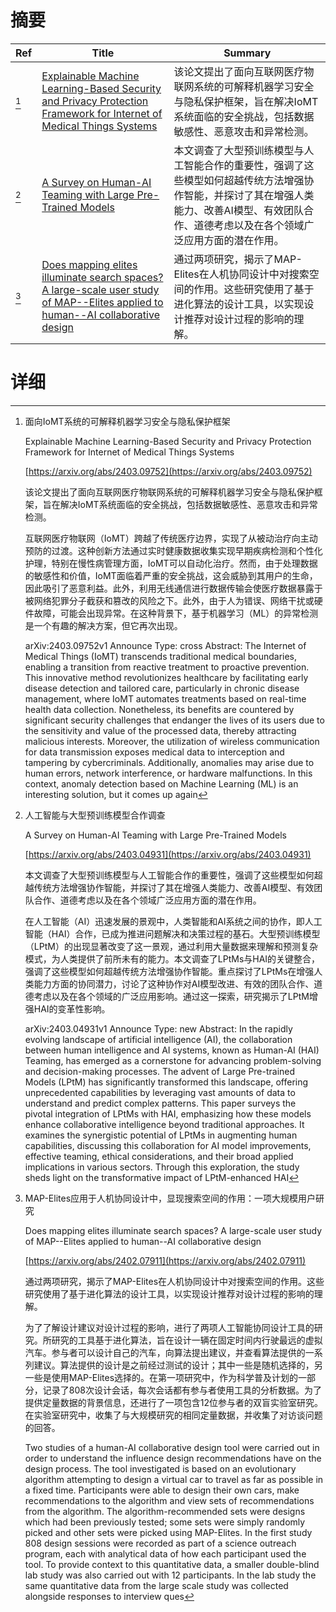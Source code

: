# 摘要

| Ref | Title | Summary |
| --- | --- | --- |
| [^1] | [Explainable Machine Learning-Based Security and Privacy Protection Framework for Internet of Medical Things Systems](https://arxiv.org/abs/2403.09752) | 该论文提出了面向互联网医疗物联网系统的可解释机器学习安全与隐私保护框架，旨在解决IoMT系统面临的安全挑战，包括数据敏感性、恶意攻击和异常检测。 |
| [^2] | [A Survey on Human-AI Teaming with Large Pre-Trained Models](https://arxiv.org/abs/2403.04931) | 本文调查了大型预训练模型与人工智能合作的重要性，强调了这些模型如何超越传统方法增强协作智能，并探讨了其在增强人类能力、改善AI模型、有效团队合作、道德考虑以及在各个领域广泛应用方面的潜在作用。 |
| [^3] | [Does mapping elites illuminate search spaces? A large-scale user study of MAP--Elites applied to human--AI collaborative design](https://arxiv.org/abs/2402.07911) | 通过两项研究，揭示了MAP-Elites在人机协同设计中对搜索空间的作用。这些研究使用了基于进化算法的设计工具，以实现设计推荐对设计过程的影响的理解。 |

# 详细

[^1]: 面向IoMT系统的可解释机器学习安全与隐私保护框架

    Explainable Machine Learning-Based Security and Privacy Protection Framework for Internet of Medical Things Systems

    [https://arxiv.org/abs/2403.09752](https://arxiv.org/abs/2403.09752)

    该论文提出了面向互联网医疗物联网系统的可解释机器学习安全与隐私保护框架，旨在解决IoMT系统面临的安全挑战，包括数据敏感性、恶意攻击和异常检测。

    

    互联网医疗物联网（IoMT）跨越了传统医疗边界，实现了从被动治疗向主动预防的过渡。这种创新方法通过实时健康数据收集实现早期疾病检测和个性化护理，特别在慢性病管理方面，IoMT可以自动化治疗。然而，由于处理数据的敏感性和价值，IoMT面临着严重的安全挑战，这会威胁到其用户的生命，因此吸引了恶意利益。此外，利用无线通信进行数据传输会使医疗数据暴露于被网络犯罪分子截获和篡改的风险之下。此外，由于人为错误、网络干扰或硬件故障，可能会出现异常。在这种背景下，基于机器学习（ML）的异常检测是一个有趣的解决方案，但它再次出现。

    arXiv:2403.09752v1 Announce Type: cross  Abstract: The Internet of Medical Things (IoMT) transcends traditional medical boundaries, enabling a transition from reactive treatment to proactive prevention. This innovative method revolutionizes healthcare by facilitating early disease detection and tailored care, particularly in chronic disease management, where IoMT automates treatments based on real-time health data collection. Nonetheless, its benefits are countered by significant security challenges that endanger the lives of its users due to the sensitivity and value of the processed data, thereby attracting malicious interests. Moreover, the utilization of wireless communication for data transmission exposes medical data to interception and tampering by cybercriminals. Additionally, anomalies may arise due to human errors, network interference, or hardware malfunctions. In this context, anomaly detection based on Machine Learning (ML) is an interesting solution, but it comes up again
    
[^2]: 人工智能与大型预训练模型合作调查

    A Survey on Human-AI Teaming with Large Pre-Trained Models

    [https://arxiv.org/abs/2403.04931](https://arxiv.org/abs/2403.04931)

    本文调查了大型预训练模型与人工智能合作的重要性，强调了这些模型如何超越传统方法增强协作智能，并探讨了其在增强人类能力、改善AI模型、有效团队合作、道德考虑以及在各个领域广泛应用方面的潜在作用。

    

    在人工智能（AI）迅速发展的景观中，人类智能和AI系统之间的协作，即人工智能（HAI）合作，已成为推进问题解决和决策过程的基石。大型预训练模型（LPtM）的出现显著改变了这一景观，通过利用大量数据来理解和预测复杂模式，为人类提供了前所未有的能力。本文调查了LPtMs与HAI的关键整合，强调了这些模型如何超越传统方法增强协作智能。重点探讨了LPtMs在增强人类能力方面的协同潜力，讨论了这种协作对AI模型改进、有效的团队合作、道德考虑以及在各个领域的广泛应用影响。通过这一探索，研究揭示了LPtM增强HAI的变革性影响。

    arXiv:2403.04931v1 Announce Type: new  Abstract: In the rapidly evolving landscape of artificial intelligence (AI), the collaboration between human intelligence and AI systems, known as Human-AI (HAI) Teaming, has emerged as a cornerstone for advancing problem-solving and decision-making processes. The advent of Large Pre-trained Models (LPtM) has significantly transformed this landscape, offering unprecedented capabilities by leveraging vast amounts of data to understand and predict complex patterns. This paper surveys the pivotal integration of LPtMs with HAI, emphasizing how these models enhance collaborative intelligence beyond traditional approaches. It examines the synergistic potential of LPtMs in augmenting human capabilities, discussing this collaboration for AI model improvements, effective teaming, ethical considerations, and their broad applied implications in various sectors. Through this exploration, the study sheds light on the transformative impact of LPtM-enhanced HAI 
    
[^3]: MAP-Elites应用于人机协同设计中，显现搜索空间的作用：一项大规模用户研究

    Does mapping elites illuminate search spaces? A large-scale user study of MAP--Elites applied to human--AI collaborative design

    [https://arxiv.org/abs/2402.07911](https://arxiv.org/abs/2402.07911)

    通过两项研究，揭示了MAP-Elites在人机协同设计中对搜索空间的作用。这些研究使用了基于进化算法的设计工具，以实现设计推荐对设计过程的影响的理解。

    

    为了了解设计建议对设计过程的影响，进行了两项人工智能协同设计工具的研究。所研究的工具基于进化算法，旨在设计一辆在固定时间内行驶最远的虚拟汽车。参与者可以设计自己的汽车，向算法提出建议，并查看算法提供的一系列建议。算法提供的设计是之前经过测试的设计；其中一些是随机选择的，另一些是使用MAP-Elites选择的。在第一项研究中，作为科学普及计划的一部分，记录了808次设计会话，每次会话都有参与者使用工具的分析数据。为了提供定量数据的背景信息，还进行了一项包含12位参与者的双盲实验室研究。在实验室研究中，收集了与大规模研究的相同定量数据，并收集了对访谈问题的回答。

    Two studies of a human-AI collaborative design tool were carried out in order to understand the influence design recommendations have on the design process. The tool investigated is based on an evolutionary algorithm attempting to design a virtual car to travel as far as possible in a fixed time. Participants were able to design their own cars, make recommendations to the algorithm and view sets of recommendations from the algorithm. The algorithm-recommended sets were designs which had been previously tested; some sets were simply randomly picked and other sets were picked using MAP-Elites. In the first study 808 design sessions were recorded as part of a science outreach program, each with analytical data of how each participant used the tool. To provide context to this quantitative data, a smaller double-blind lab study was also carried out with 12 participants. In the lab study the same quantitative data from the large scale study was collected alongside responses to interview ques
    

